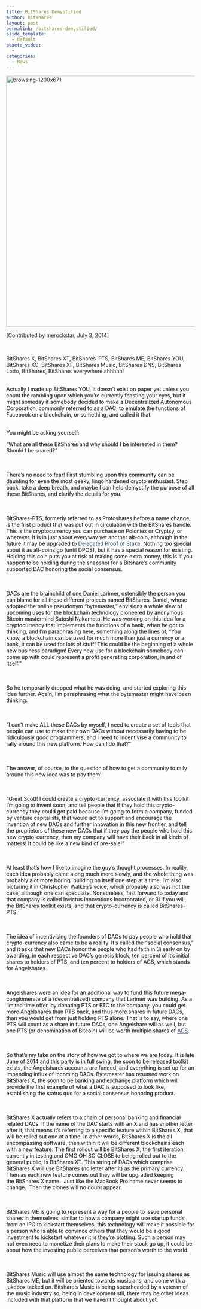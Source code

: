 ```yaml
---
title: BitShares Demystified
author: bitshares
layout: post
permalink: /bitshares-demystified/
slide_template:
  - default
pexeto_video:
  - 
categories:
  - News
---
```

[<img class="alignnone size-full wp-image-11193" src="http://bitshares.org/blog/wp-content/uploads/2014/04/browsing-1200x671.jpg" alt="browsing-1200x671" width="1200" height="671" />][1]

[Contributed by merockstar, July 3, 2014]

&nbsp;

BitShares X, BitShares XT, BitShares-PTS, BitShares ME, BitShares YOU, BitShares XC, BitShares XF, BitShares Music, BitShares DNS, BitShares Lotto, BitShares, BitShares everywhere ahhhhh!

<br style="color: #000000;" /><span style="color: #000000;">Actually I made up BitShares YOU, it doesn&#8217;t exist on paper yet unless you count the rambling upon which you&#8217;re currently feasting your eyes, but it might someday if somebody decided to make a Decentralized Autonomous Corporation, commonly referred to as a DAC, to emulate the functions of Facebook on a blockchain, or something, and called it that.</span>

<br style="color: #000000;" /><span style="color: #000000;">You might be asking yourself:</span>

<span style="color: #000000;">&#8220;What are all these BitShares and why should I be interested in them? Should I be scared?&#8221;</span>

<br style="color: #000000;" /><br style="color: #000000;" /><span style="color: #000000;">There&#8217;s no need to fear! First stumbling upon this community can be daunting for even the most geeky, lingo hardened crypto enthusiast. Step back, take a deep breath, and maybe I can help demystify the purpose of all these BitShares, and clarify the details for you.</span>

<br style="color: #000000;" /><br style="color: #000000;" /><span style="color: #000000;">BitShares-PTS, formerly referred to as Protoshares before a name change, is the first product that was put out in circulation with the BitShares handle. This is the cryptocurrency you can purchase on Poloniex or Cryptsy, or wherever. It is in just about everyway yet another alt-coin, although in the future it may be upgraded to </span><a class="bbc_link" style="color: #334466;" href="http://bitshares.org/intro-to-delegated-proof-of-stake/" target="_blank">Delegated Proof of Stake</a><span style="color: #000000;">. Nothing too special about it as alt-coins go (until DPOS), but it has a special reason for existing. Holding this coin puts you at risk of making some extra money, this is if you happen to be holding during the snapshot for a Bitshare&#8217;s community supported DAC honoring the social consensus.</span>

<br style="color: #000000;" /><br style="color: #000000;" /><span style="color: #000000;">DACs are the brainchild of one Daniel Larimer, ostensibly the person you can blame for all these different projects named BitShares. Daniel, whose adopted the online pseudonym &#8220;bytemaster,&#8221; envisions a whole slew of upcoming uses for the blockchain technology pioneered by anonymous Bitcoin mastermind Satoshi Nakamoto. He was working on this idea for a cryptocurrency that implements the functions of a bank, when he got to thinking, and I&#8217;m paraphrasing here, something along the lines of, &#8220;You know, a blockchain can be used for much more than just a currency or a bank, it can be used for lots of stuff! This could be the beginning of a whole new business paradigm! Every new use for a blockchain somebody can come up with could represent a profit generating corporation, in and of itself.&#8221;</span>

<br style="color: #000000;" /><br style="color: #000000;" /><span style="color: #000000;">So he temporarily dropped what he was doing, and started exploring this idea further. Again, I&#8217;m paraphrasing what the bytemaster might have been thinking:</span>

<br style="color: #000000;" /><br style="color: #000000;" /><span style="color: #000000;">&#8220;I can&#8217;t make ALL these DACs by myself, I need to create a set of tools that people can use to make their own DACs without necessarily having to be ridiculously good programmers, and I need to incentivise a community to rally around this new platform. How can I do that?&#8221;</span>

<br style="color: #000000;" /><br style="color: #000000;" /><span style="color: #000000;">The answer, of course, to the question of how to get a community to rally around this new idea was to pay them!</span>

<br style="color: #000000;" /><br style="color: #000000;" /><span style="color: #000000;">&#8220;Great Scott! I could create a crypto-currency, associate it with this toolkit I&#8217;m going to invent soon, and tell people that if they hold this crypto-currency they could get paid because I&#8217;m going to form a company, funded by venture capitalists, that would act to support and encourage the invention of new DACs and further innovation in this new frontier, and tell the proprietors of these new DACs that if they pay the people who hold this new crypto-currency, then my company will have their back in all kinds of matters! It could be like a new kind of pre-sale!&#8221;</span>

<br style="color: #000000;" /><br style="color: #000000;" /><span style="color: #000000;">At least that&#8217;s how I like to imagine the guy&#8217;s thought processes. In reality, each idea probably came along much more slowly, and the whole thing was probably alot more boring, building on itself one step at a time. I&#8217;m also picturing it in Christopher Walken&#8217;s voice, which probably also was not the case, although one can speculate. Nonetheless, fast forward to today and that company is called Invictus Innovations Incorporated, or 3i if you will, the BitShares toolkit exists, and that crypto-currency is called BitShares-PTS. </span>

<br style="color: #000000;" /><br style="color: #000000;" /><span style="color: #000000;">The idea of incentivising the founders of DACs to pay people who hold that crypto-currency also came to be a reality. It&#8217;s called the &#8220;social consensus,&#8221; and it asks that new DACs honor the people who had faith in 3i early on by awarding, in each respective DAC&#8217;s genesis block, ten percent of it&#8217;s initial shares to holders of PTS, and ten percent to holders of AGS, which stands for Angelshares.</span>

<br style="color: #000000;" /><br style="color: #000000;" /><span style="color: #000000;">Angelshares were an idea for an additional way to fund this future mega-conglomerate of a (decentralized) company that Larimer was building. As a limited time offer, by donating PTS or BTC to the company, you could get more Angelshares than PTS back, and thus more shares in future DACs, than you would get from just holding PTS alone. That is to say, where one PTS will count as a share in future DACs, one Angelshare will as well, but one PTS (or denomination of Bitcoin) will be worth multiple shares of </span><a class="bbc_link" style="color: #334466;" href="http://www1.agsexplorer.com/ags101" target="_blank">AGS</a><span style="color: #000000;">.</span>

<br style="color: #000000;" /><br style="color: #000000;" /><span style="color: #000000;">So that&#8217;s my take on the story of how we got to where we are today. It is late June of 2014 and this party is in full swing, the soon to be released toolkit exists, the Angelshares accounts are funded, and everything is set up for an impending influx of incoming DACs. Bytemaster has resumed work on BitShares X, the soon to be banking and exchange platform which will provide the first example of what a DAC is supposed to look like, establishing the status quo for a social consensus honoring product.</span>

<br style="color: #000000;" /><br style="color: #000000;" /><span style="color: #000000;">BitShares X actually refers to a chain of personal banking and financial related DACs. If the name of the DAC starts with an X and has another letter after it, that means it&#8217;s referring to a specific feature within BitShares X, that will be rolled out one at a time. In other words, BitShares X is the all encompassing software, then within it will be different blockchains each with a new feature. The first rollout will be BitShares X, the first iteration, currently in testing and OMG OH SO CLOSE to being rolled out to the general public, is BitShares XT. This string of DACs which comprise BitShares X will use BitShares (no letter after it) as the primary currency. Then as each new feature comes out they will be upgraded keeping the BitShares X name.  Just like the MacBook Pro name never seems to change.  Then the clones will no doubt appear.  </span>

<br style="color: #000000;" /><br style="color: #000000;" /><span style="color: #000000;">BitShares ME is going to represent a way for a people to issue personal shares in themselves, similar to how a company might use startup funds from an IPO to kickstart themselves, this technology will make it possible for a person who is able to convince others that they would be a good investment to kickstart whatever it is they&#8217;re plotting. Such a person may not even need to monetize their plans to make their stock go up, it could be about how the investing public perceives that person&#8217;s worth to the world. </span>

<br style="color: #000000;" /><br style="color: #000000;" /><span style="color: #000000;">BitShares Music will use almost the same technology for issuing shares as BitShares ME, but it will be oriented towards musicians, and come with a jukebox tacked on. Bitshare&#8217;s Music is being spearheaded by a veteran of the music industry so, being in development stll, there may be other ideas included with that platform that we haven&#8217;t thought about yet.</span>

 [1]: http://bitshares.org/blog/wp-content/uploads/2014/04/browsing-1200x671.jpg